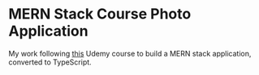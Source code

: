 # MERN Stack Course Photo Application
My work following [this](https://www.udemy.com/course/react-nodejs-express-mongodb-the-mern-fullstack-guide) Udemy course to build a MERN stack application, converted to TypeScript.